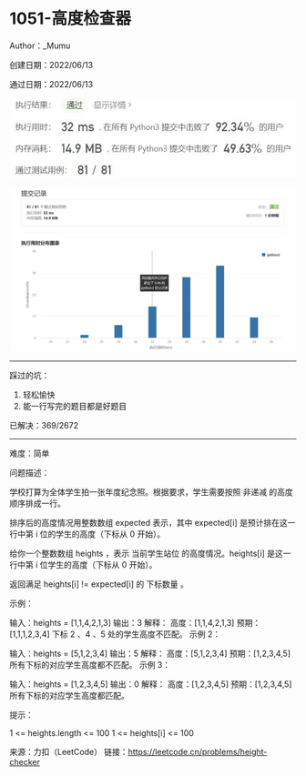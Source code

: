 # 1051-高度检查器

Author：_Mumu

创建日期：2022/06/13

通过日期：2022/06/13

![](./通过截图2.jpg)

![](./通过截图1.jpg)

*****

踩过的坑：

1. 轻松愉快
1. 能一行写完的题目都是好题目

已解决：369/2672

*****

难度：简单

问题描述：

学校打算为全体学生拍一张年度纪念照。根据要求，学生需要按照 非递减 的高度顺序排成一行。

排序后的高度情况用整数数组 expected 表示，其中 expected[i] 是预计排在这一行中第 i 位的学生的高度（下标从 0 开始）。

给你一个整数数组 heights ，表示 当前学生站位 的高度情况。heights[i] 是这一行中第 i 位学生的高度（下标从 0 开始）。

返回满足 heights[i] != expected[i] 的 下标数量 。

 

示例：

输入：heights = [1,1,4,2,1,3]
输出：3 
解释：
高度：[1,1,4,2,1,3]
预期：[1,1,1,2,3,4]
下标 2 、4 、5 处的学生高度不匹配。
示例 2：

输入：heights = [5,1,2,3,4]
输出：5
解释：
高度：[5,1,2,3,4]
预期：[1,2,3,4,5]
所有下标的对应学生高度都不匹配。
示例 3：

输入：heights = [1,2,3,4,5]
输出：0
解释：
高度：[1,2,3,4,5]
预期：[1,2,3,4,5]
所有下标的对应学生高度都匹配。


提示：

1 <= heights.length <= 100
1 <= heights[i] <= 100

来源：力扣（LeetCode）
链接：https://leetcode.cn/problems/height-checker